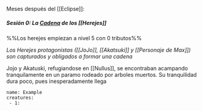 Meses después del [[Eclipse]]:

##### Sesión 0: La [Cadena](Cadenas) de los [[Herejes]]
%%Los herejes empiezan a nivel 5 con 0 tributos%%

_Los Herejes protagonistas ([[JoJo]], [[Akatsuki]] y [[Personaje de Max]]) son capturados y  obligados a formar una cadena_ 

Jojo y Akatuski, refugiandose en [[Nullus]], se encontraban acampando tranquilamente en un paramo rodeado por arboles muertos. Su tranquilidad dura poco, pues inesperadamente llega


```encounter
name: Example
creatures:
 - 1: 
```
